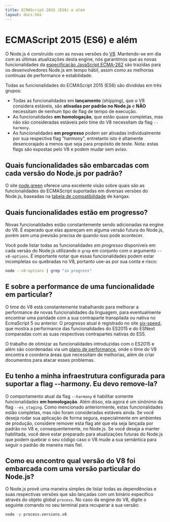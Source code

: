 ```yaml
---
title: ECMAScript 2015 (ES6) e além
layout: docs.hbs
---
```


# ECMAScript 2015 (ES6) e além

O Node.js é construído com as novas versões do [V8](https://v8.dev/). Mantendo-se em dia com as últimas atualizações desta engine, nós garantimos que as novas funcionalidades da [especificação JavaScript ECMA-262](http://www.ecma-international.org/publications/standards/Ecma-262.htm) são trazidas para os desenvolvedores Node.js em tempo hábil, assim como as melhorias contínuas de performance e estabilidade.

Todas as funcionalidades do ECMAScript 2015 (ES6) são divididas em três grupos:

* Todas as funcionalidades em **lançamento** (shipping), que o V8 considera estáveis, são **ativadas por padrão no Node.js** e **NÃO** necessitam de nenhum tipo de flag de tempo de execução.
* As funcionalidades **em homologação**, que estão quase completas, mas não são consideradas estáveis pelo time do V8 necessitam da flag `--harmony`.
* As funcionalidades **em progresso** podem ser ativadas individualmente por sua respectiva flag "harmony", entretanto isto é altamente desencorajado a menos que seja para propósito de teste. Nota: estas flags são expostas pelo V8 e podem mudar sem aviso.

## Quais funcionalidades são embarcadas com cada versão do Node.js por padrão?

O site [node.green](http://node.green) oferece uma excelente visão sobre quais são as funcionalidades do ECMAScript suportadas em diversas versões do Node.js, baseadas na [tabela de compatibilidade](https://github.com/kangax/compat-table) de kangax.

## Quais funcionalidades estão em progresso?

Novas funcionalidades estão constantemente sendo adicionadas na engine do V8. É esperado que elas apareçam em alguma versão futura do Node.js, porém sem uma previsão precisa de quando isso pode acontecer.

Você pode listar todas as funcionalidades *em progresso* disponíveis em cada versão do Node.js utilizando o `grep` em conjunto com o argumento `--v8-options`. É importante notar que essas funcionalidades podem estar incompletas ou quebradas no V8, portanto use-as por sua conta e risco:

```bash
node --v8-options | grep "in progress"
```
## E sobre a performance de uma funcionalidade em particular?

O time do V8 está constantemente trabalhando para melhorar a performance de novas funcionalidades da linguagem, para eventualmente encontrar uma paridade com a sua contraparte transpilada ou nativa no EcmaScript 5 ou anterior. O progresso atual é registrado no site [six-speed](https://fhinkel.github.io/six-speed), que mostra a performance das funcionalidades do ES2015 e do ESNext comparadas com as suas respectivas contrapartes nativas do ES5.

O trabalho de otimizar as funcionalidades introduzidas com o ES2015 e além são coordenadas via um [plano de performance](https://docs.google.com/document/d/1EA9EbfnydAmmU_lM8R_uEMQ-U_v4l9zulePSBkeYWmY), onde o time do V8 encontra e coordena áreas que necessitam de melhorias, além de criar documentos para atacar esses problemas.

## Eu tenho a minha infraestrutura configurada para suportar a flag --harmony. Eu devo remove-la?

O comportamento atual da flag `--harmony` é habilitar somente funcionalidades **em homologação**.  Além disso, ela agora é um sinônimo da flag `--es_staging`. Como mencionado anteriormente, estas funcionalidades estão completas, mas não foram consideradas estáveis ainda. Se você deseja rodar sua aplicação de forma segura, especialmente em ambientes de produção, considere remover esta flag até que ela seja lançada por padrão no V8 e, consequentemente, no Node.js. Se você deseja a manter habilitada, você deve estar preparado para atualizações futuras do Node.js que podem quebrar o seu código caso o V8 mude a sua semântica para seguir o padrão de maneira mais fiel.

## Como eu encontro qual versão do V8 foi embarcada com uma versão particular do Node.js?

O Node.js provê uma maneira simples de listar todas as dependências e suas respectivas versões que são lançadas com um binário específico através do objeto global `process`. No caso da engine do V8, digite o seguinte comando no seu terminal para recuperar a sua versão:

```bash
node -p process.versions.v8
```
